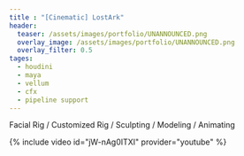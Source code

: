 ```yaml
---
title : "[Cinematic] LostArk"
header:
  teaser: /assets/images/portfolio/UNANNOUNCED.png
  overlay_image: /assets/images/portfolio/UNANNOUNCED.png
  overlay_filter: 0.5
tages:
  - houdini
  - maya
  - vellum
  - cfx
  - pipeline support
---
```


Facial Rig / Customized Rig / Sculpting / Modeling / Animating

{% include video id="jW-nAg0ITXI" provider="youtube" %}